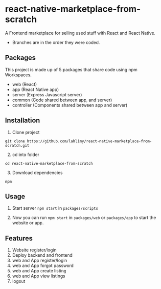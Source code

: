 # react-native-marketplace-from-scratch

A Frontend marketplace for selling used stuff with React and React Native.

- Branches are in the order they were coded.

## Packages

This project is made up of 5 packages that share code using npm Workspaces.

- web (React)
- app (React Native app)
- server (Express Javascript server)
- common (Code shared between app, and server)
- controller (Components shared between app and server)

## Installation

1. Clone project

```
git clone https://github.com/lahlimy/react-native-marketplace-from-scratch.git
```

2. cd into folder

```
cd react-native-marketplace-from-scratch
```

3. Download dependencies

```
npm
```

## Usage

1. Start server `npm start` in `packages/scripts`

2. Now you can run `npm start` in `packages/web` or `packages/app` to start the website or app.


## Features

1. Website register/login
2. Deploy backend and frontend
3. web and App register/login
4. web and App forgot password
5. web and App create listing
6. web and App view listings
7. logout

